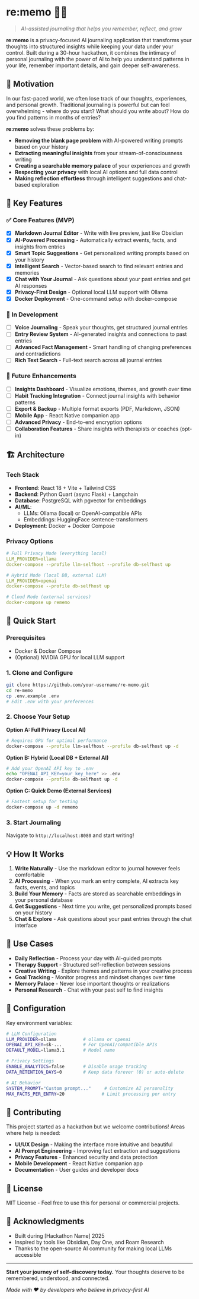 # re:memo 📝✨

> *AI-assisted journaling that helps you remember, reflect, and grow*

**re:memo** is a privacy-focused AI journaling application that transforms your thoughts into structured insights while keeping your data under your control. Built during a 30-hour hackathon, it combines the intimacy of personal journaling with the power of AI to help you understand patterns in your life, remember important details, and gain deeper self-awareness.

## 🌟 Motivation

In our fast-paced world, we often lose track of our thoughts, experiences, and personal growth. Traditional journaling is powerful but can feel overwhelming - where do you start? What should you write about? How do you find patterns in months of entries?

**re:memo** solves these problems by:
- **Removing the blank page problem** with AI-powered writing prompts based on your history
- **Extracting meaningful insights** from your stream-of-consciousness writing
- **Creating a searchable memory palace** of your experiences and growth
- **Respecting your privacy** with local AI options and full data control
- **Making reflection effortless** through intelligent suggestions and chat-based exploration

## 🚀 Key Features

### ✅ Core Features (MVP)
- [x] **Markdown Journal Editor** - Write with live preview, just like Obsidian
- [x] **AI-Powered Processing** - Automatically extract events, facts, and insights from entries
- [x] **Smart Topic Suggestions** - Get personalized writing prompts based on your history
- [x] **Intelligent Search** - Vector-based search to find relevant entries and memories
- [x] **Chat with Your Journal** - Ask questions about your past entries and get AI responses
- [x] **Privacy-First Design** - Optional local LLM support with Ollama
- [x] **Docker Deployment** - One-command setup with docker-compose

### 🔄 In Development
- [ ] **Voice Journaling** - Speak your thoughts, get structured journal entries
- [ ] **Entry Review System** - AI-generated insights and connections to past entries
- [ ] **Advanced Fact Management** - Smart handling of changing preferences and contradictions
- [ ] **Rich Text Search** - Full-text search across all journal entries

### 🎯 Future Enhancements
- [ ] **Insights Dashboard** - Visualize emotions, themes, and growth over time
- [ ] **Habit Tracking Integration** - Connect journal insights with behavior patterns
- [ ] **Export & Backup** - Multiple format exports (PDF, Markdown, JSON)
- [ ] **Mobile App** - React Native companion app
- [ ] **Advanced Privacy** - End-to-end encryption options
- [ ] **Collaboration Features** - Share insights with therapists or coaches (opt-in)

## 🏗️ Architecture

### Tech Stack
- **Frontend**: React 18 + Vite + Tailwind CSS
- **Backend**: Python Quart (async Flask) + Langchain
- **Database**: PostgreSQL with pgvector for embeddings
- **AI/ML**: 
  - LLMs: Ollama (local) or OpenAI-compatible APIs
  - Embeddings: HuggingFace sentence-transformers
- **Deployment**: Docker + Docker Compose

### Privacy Options
```yaml
# Full Privacy Mode (everything local)
LLM_PROVIDER=ollama
docker-compose --profile llm-selfhost --profile db-selfhost up

# Hybrid Mode (local DB, external LLM)
LLM_PROVIDER=openai
docker-compose --profile db-selfhost up

# Cloud Mode (external services)
docker-compose up rememo
```

## 🚀 Quick Start

### Prerequisites
- Docker & Docker Compose
- (Optional) NVIDIA GPU for local LLM support

### 1. Clone and Configure
```bash
git clone https://github.com/your-username/re-memo.git
cd re-memo
cp .env.example .env
# Edit .env with your preferences
```

### 2. Choose Your Setup

**Option A: Full Privacy (Local AI)**
```bash
# Requires GPU for optimal performance
docker-compose --profile llm-selfhost --profile db-selfhost up -d
```

**Option B: Hybrid (Local DB + External AI)**
```bash
# Add your OpenAI API key to .env
echo "OPENAI_API_KEY=your_key_here" >> .env
docker-compose --profile db-selfhost up -d
```

**Option C: Quick Demo (External Services)**
```bash
# Fastest setup for testing
docker-compose up -d rememo
```

### 3. Start Journaling
Navigate to `http://localhost:8080` and start writing! 

## 💡 How It Works

1. **Write Naturally** - Use the markdown editor to journal however feels comfortable
2. **AI Processing** - When you mark an entry complete, AI extracts key facts, events, and topics
3. **Build Your Memory** - Facts are stored as searchable embeddings in your personal database
4. **Get Suggestions** - Next time you write, get personalized prompts based on your history
5. **Chat & Explore** - Ask questions about your past entries through the chat interface

## 🎯 Use Cases

- **Daily Reflection** - Process your day with AI-guided prompts
- **Therapy Support** - Structured self-reflection between sessions
- **Creative Writing** - Explore themes and patterns in your creative process
- **Goal Tracking** - Monitor progress and mindset changes over time
- **Memory Palace** - Never lose important thoughts or realizations
- **Personal Research** - Chat with your past self to find insights

## 🔧 Configuration

Key environment variables:

```bash
# LLM Configuration
LLM_PROVIDER=ollama          # ollama or openai
OPENAI_API_KEY=sk-...        # For OpenAI/compatible APIs
DEFAULT_MODEL=llama3.1       # Model name

# Privacy Settings
ENABLE_ANALYTICS=false       # Disable usage tracking
DATA_RETENTION_DAYS=0        # Keep data forever (0) or auto-delete

# AI Behavior
SYSTEM_PROMPT="Custom prompt..."     # Customize AI personality
MAX_FACTS_PER_ENTRY=20              # Limit processing per entry
```

## 🤝 Contributing

This project started as a hackathon but we welcome contributions! Areas where help is needed:

- **UI/UX Design** - Making the interface more intuitive and beautiful
- **AI Prompt Engineering** - Improving fact extraction and suggestions
- **Privacy Features** - Enhanced security and data protection
- **Mobile Development** - React Native companion app
- **Documentation** - User guides and developer docs

## 📄 License

MIT License - Feel free to use this for personal or commercial projects.

## 🙏 Acknowledgments

- Built during [Hackathon Name] 2025
- Inspired by tools like Obsidian, Day One, and Roam Research
- Thanks to the open-source AI community for making local LLMs accessible

---

**Start your journey of self-discovery today.** Your thoughts deserve to be remembered, understood, and connected. 

*Made with ❤️ by developers who believe in privacy-first AI*